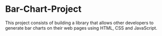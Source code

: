 # Bar-Chart-Project
This project consists of building a library that allows other developers to generate bar charts on their web pages using HTML, CSS and JavaScript. 
